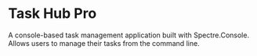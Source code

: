 # Task Hub Pro
A console-based task management application built with Spectre.Console. Allows users to manage their tasks from the command line.

